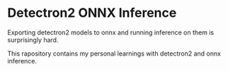 # Detectron2 ONNX Inference

Exporting detectron2 models to onnx and running inference on them is
surprisingly hard.

This rapository contains my personal learnings with detectron2 and
onnx inference.
